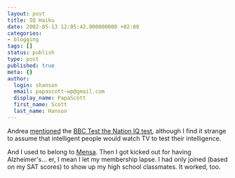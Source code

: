 ```yaml
---
layout: post
title: IQ Haiku
date: 2002-05-13 12:05:42.000000000 +02:00
categories:
- blogging
tags: []
status: publish
type: post
published: true
meta: {}
author:
  login: shanson
  email: papascott-wp@gmail.com
  display_name: PapaScott
  first_name: Scott
  last_name: Hanson
---
```

<p>Andrea <a href="http://andrea.editthispage.com/2002/05/12">mentioned</a> the <a href="http://www.bbc.co.uk/testthenation/">BBC Test the Nation IQ test</a>, although I find it strange to assume that intelligent people would watch TV to test their intelligence. </p>
<p>And I used to belong to <a href="http://www.mensa.org">Mensa</a>. Then I got kicked out for having Alzheimer's... er, I mean I let my membership lapse. I had only joined (based on my SAT scores) to show up my high school classmates. It worked, too.</p>
